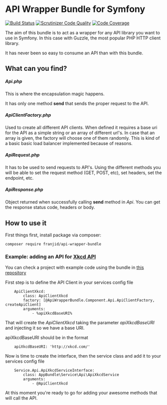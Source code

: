 # API Wrapper Bundle for Symfony

[![Build Status](https://travis-ci.org/franjid/api-wrapper-bundle.svg?branch=master)](https://travis-ci.org/franjid/api-wrapper-bundle)
[![Scrutinizer Code Quality](https://scrutinizer-ci.com/g/franjid/api-wrapper-bundle/badges/quality-score.png?b=master)](https://scrutinizer-ci.com/g/franjid/api-wrapper-bundle/)
[![Code Coverage](https://scrutinizer-ci.com/g/franjid/api-wrapper-bundle/badges/coverage.png?b=master)](https://scrutinizer-ci.com/g/franjid/api-wrapper-bundle/)

The aim of this bundle is to act as a wrapper for any API library you want to use in Symfony. In this case with Guzzle, the most popular PHP HTTP client library.

It has never been so easy to consume an API than with this bundle.

## What can you find?

##### Api.php

This is where the encapsulation magic happens.

It has only one method **send** that sends the proper request to the API.

##### ApiClientFactory.php
Used to create all different API clients. When defined it requires a base uri for the API as a simple string or an array of different url's. In case that an array is given, the factory will choose one of them randomly. This is kind of a basic basic load balancer implemented because of reasons.

##### ApiRequest.php
It has to be used to send requests to API's. Using the different methods you will be able to set the request method (GET, POST, etc), set headers, set the endpoint, etc.

##### ApiResponse.php
Object returned when successfully calling **send** method in *Api*. You can get the response status code, headers or body.

## How to use it

First things first, install package via composer:
```
composer require franjid/api-wrapper-bundle
```

### Example: adding an API for [Xkcd API](https://xkcd.com/json.html)

You can check a project with example code using the bundle in [this repository](https://github.com/franjid/api-wrapper-bundle-example)

First step is to define the API Client in your services config file
```
    ApiClientXkcd:
        class: ApiClientXkcd
        factory: [@ApiWrapperBundle.Component.Api.ApiClientFactory, createApiClient]
        arguments:
            - %apiXkcdBaseURI%
```
That will create the *ApiClientXkcd* taking the parameter *apiXkcdBaseURI* and injecting it so we have a base URI.

apiXkcdBaseURI should be in the format
```
    apiXkcdBaseURI: 'http://xkcd.com/'
```

Now is time to create the interface, then the service class and add it to your services config file
```
    Service.Api.ApiXkcdServiceInterface:
        class: AppBundle\Service\Api\ApiXkcdService
        arguments:
            - @ApiClientXkcd
```

At this moment you're ready to go for adding your awesome methods that will call the API.

